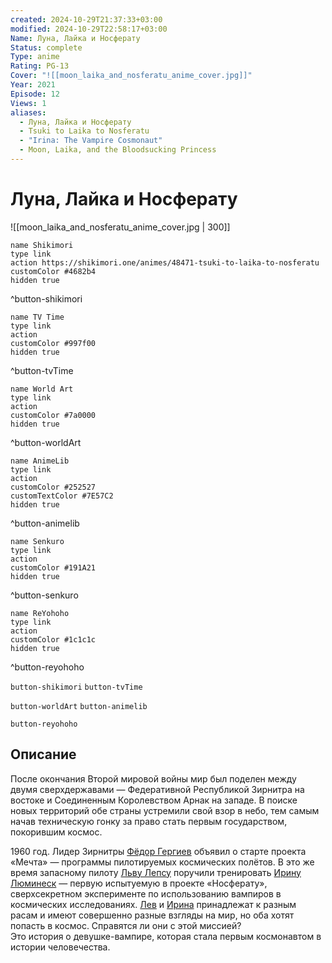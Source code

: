 ```yaml
---
created: 2024-10-29T21:37:33+03:00
modified: 2024-10-29T22:58:17+03:00
Name: Луна, Лайка и Носферату
Status: complete
Type: anime
Rating: PG-13
Cover: "![[moon_laika_and_nosferatu_anime_cover.jpg]]"
Year: 2021
Episode: 12
Views: 1
aliases:
  - Луна, Лайка и Носферату
  - Tsuki to Laika to Nosferatu
  - "Irina: The Vampire Cosmonaut"
  - Moon, Laika, and the Bloodsucking Princess
---
```


# Луна, Лайка и Носферату

![[moon_laika_and_nosferatu_anime_cover.jpg | 300]]

```button
name Shikimori
type link
action https://shikimori.one/animes/48471-tsuki-to-laika-to-nosferatu
customColor #4682b4
hidden true
```
^button-shikimori

```button
name TV Time
type link
action 
customColor #997f00
hidden true
```
^button-tvTime

```button
name World Art
type link
action 
customColor #7a0000
hidden true
```
^button-worldArt

```button
name AnimeLib
type link
action 
customColor #252527
customTextColor #7E57C2
hidden true
```
^button-animelib

```button
name Senkuro
type link
action 
customColor #191A21
hidden true
```
^button-senkuro

```button
name ReYohoho
type link
action 
customColor #1c1c1c
hidden true
```
^button-reyohoho



`button-shikimori` `button-tvTime`

`button-worldArt` `button-animelib`

`button-reyohoho`

## Описание

После окончания Второй мировой войны мир был поделен между двумя сверхдержавами — Федеративной Республикой Зирнитра на востоке и Соединенным Королевством Арнак на западе. В поиске новых территорий обе страны устремили свой взор в небо, тем самым начав техническую гонку за право стать первым государством, покорившим космос.

1960 год. Лидер Зирнитры [Фёдор Гергиев](https://shikimori.one/characters/199389-fyodor-gergiev) объявил о старте проекта «Мечта» — программы пилотируемых космических полётов. В это же время запасному пилоту [Льву Лепсу](https://shikimori.one/characters/194275-lev-leps) поручили тренировать [Ирину Люминеск](https://shikimori.one/characters/194274-irina-luminesk) — первую испытуемую в проекте «Носферату», сверхсекретном эксперименте по использованию вампиров в космических исследованиях. [Лев](https://shikimori.one/characters/194275-lev-leps) и [Ирина](https://shikimori.one/characters/194274-irina-luminesk) принадлежат к разным расам и имеют совершенно разные взгляды на мир, но оба хотят попасть в космос. Справятся ли они с этой миссией?  
Это история о девушке-вампире, которая стала первым космонавтом в истории человечества.
